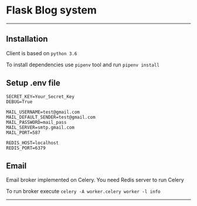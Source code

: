 # Flask Blog system

___


## Installation
Client is based on `python 3.6`

To install dependencies use `pipenv` tool and run `pipenv install`

Setup  .env file
-

```
SECRET_KEY=Your_Secret_Key
DEBUG=True

MAIL_USERNAME=test@gmail.com
MAIL_DEFAULT_SENDER=test@gmail.com
MAIL_PASSWORD=mail_pass
MAIL_SERVER=smtp.gmail.com
MAIL_PORT=587

REDIS_HOST=localhost
REDIS_PORT=6379
```

Email
---

Email broker implemented on Celery. You need Redis server to run Celery

To run broker execute `celery -A worker.celery worker -l info`

---